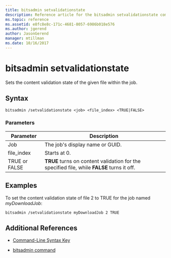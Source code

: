 ```yaml
---
title: bitsadmin setvalidationstate
description: Reference article for the bitsadmin setvalidationstate command, which sets the content validation state of the given file within the job.
ms.topic: reference
ms.assetid: e8fc8e8c-171c-4681-8057-6986b018e576
ms.author: jgerend
author: JasonGerend
manager: mtillman
ms.date: 10/16/2017
---
```


# bitsadmin setvalidationstate

Sets the content validation state of the given file within the job.

## Syntax

```
bitsadmin /setvalidationstate <job> <file_index> <TRUE|FALSE>
```

### Parameters

| Parameter | Description |
| --------- | ---------- |
| Job | The job's display name or GUID. |
| file_index | Starts at 0. |
| TRUE or FALSE | **TRUE** turns on content validation for the specified file, while **FALSE** turns it off. |

## Examples

To set the content validation state of file 2 to TRUE for the job named *myDownloadJob*:

```
bitsadmin /setvalidationstate myDownloadJob 2 TRUE
```

## Additional References

- [Command-Line Syntax Key](command-line-syntax-key.md)

- [bitsadmin command](bitsadmin.md)
